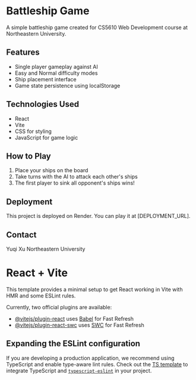 # Battleship Game

A simple battleship game created for CS5610 Web Development course at Northeastern University.

## Features
- Single player gameplay against AI
- Easy and Normal difficulty modes
- Ship placement interface
- Game state persistence using localStorage

## Technologies Used
- React
- Vite
- CSS for styling
- JavaScript for game logic

## How to Play
1. Place your ships on the board
2. Take turns with the AI to attack each other's ships
3. The first player to sink all opponent's ships wins!

## Deployment
This project is deployed on Render. You can play it at [DEPLOYMENT_URL].

## Contact
Yuqi Xu
Northeastern University

# React + Vite

This template provides a minimal setup to get React working in Vite with HMR and some ESLint rules.

Currently, two official plugins are available:

- [@vitejs/plugin-react](https://github.com/vitejs/vite-plugin-react/blob/main/packages/plugin-react/README.md) uses [Babel](https://babeljs.io/) for Fast Refresh
- [@vitejs/plugin-react-swc](https://github.com/vitejs/vite-plugin-react-swc) uses [SWC](https://swc.rs/) for Fast Refresh

## Expanding the ESLint configuration

If you are developing a production application, we recommend using TypeScript and enable type-aware lint rules. Check out the [TS template](https://github.com/vitejs/vite/tree/main/packages/create-vite/template-react-ts) to integrate TypeScript and [`typescript-eslint`](https://typescript-eslint.io) in your project.
